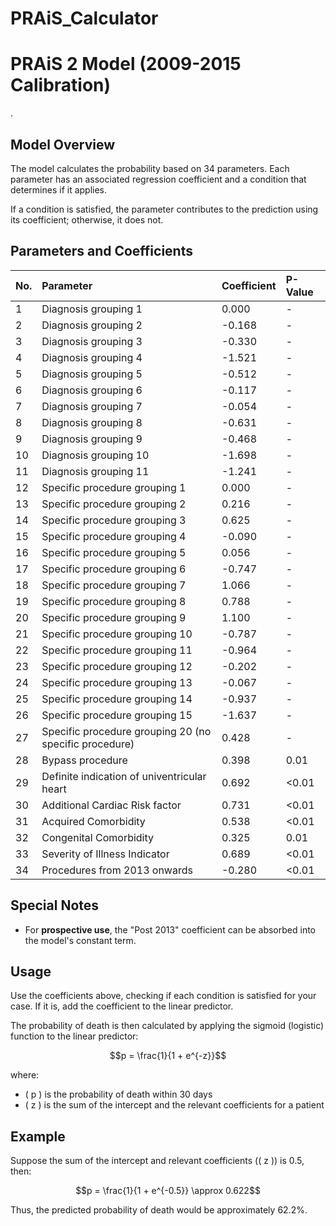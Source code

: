 # PRAiS_Calculator
# PRAiS 2 Model (2009-2015 Calibration)

.

## Model Overview

The model calculates the probability based on 34 parameters. Each parameter has an associated regression coefficient and a condition that determines if it applies.

If a condition is satisfied, the parameter contributes to the prediction using its coefficient; otherwise, it does not.

## Parameters and Coefficients

| No. | Parameter | Coefficient | P-Value |
|:--|:--|:--|:--|
| 1 | Diagnosis grouping 1 | 0.000 | - |
| 2 | Diagnosis grouping 2 | -0.168 | - |
| 3 | Diagnosis grouping 3 | -0.330 | - |
| 4 | Diagnosis grouping 4 | -1.521 | - |
| 5 | Diagnosis grouping 5 | -0.512 | - |
| 6 | Diagnosis grouping 6 | -0.117 | - |
| 7 | Diagnosis grouping 7 | -0.054 | - |
| 8 | Diagnosis grouping 8 | -0.631 | - |
| 9 | Diagnosis grouping 9 | -0.468 | - |
| 10 | Diagnosis grouping 10 | -1.698 | - |
| 11 | Diagnosis grouping 11 | -1.241 | - |
| 12 | Specific procedure grouping 1 | 0.000 | - |
| 13 | Specific procedure grouping 2 | 0.216 | - |
| 14 | Specific procedure grouping 3 | 0.625 | - |
| 15 | Specific procedure grouping 4 | -0.090 | - |
| 16 | Specific procedure grouping 5 | 0.056 | - |
| 17 | Specific procedure grouping 6 | -0.747 | - |
| 18 | Specific procedure grouping 7 | 1.066 | - |
| 19 | Specific procedure grouping 8 | 0.788 | - |
| 20 | Specific procedure grouping 9 | 1.100 | - |
| 21 | Specific procedure grouping 10 | -0.787 | - |
| 22 | Specific procedure grouping 11 | -0.964 | - |
| 23 | Specific procedure grouping 12 | -0.202 | - |
| 24 | Specific procedure grouping 13 | -0.067 | - |
| 25 | Specific procedure grouping 14 | -0.937 | - |
| 26 | Specific procedure grouping 15 | -1.637 | - |
| 27 | Specific procedure grouping 20 (no specific procedure) | 0.428 | - |
| 28 | Bypass procedure | 0.398 | 0.01 |
| 29 | Definite indication of univentricular heart | 0.692 | <0.01 |
| 30 | Additional Cardiac Risk factor | 0.731 | <0.01 |
| 31 | Acquired Comorbidity | 0.538 | <0.01 |
| 32 | Congenital Comorbidity | 0.325 | 0.01 |
| 33 | Severity of Illness Indicator | 0.689 | <0.01 |
| 34 | Procedures from 2013 onwards | -0.280 | <0.01 |

## Special Notes

- For **prospective use**, the "Post 2013" coefficient can be absorbed into the model's constant term.

## Usage

Use the coefficients above, checking if each condition is satisfied for your case. If it is, add the coefficient to the linear predictor.

The probability of death is then calculated by applying the sigmoid (logistic) function to the linear predictor:

```math
p = \frac{1}{1 + e^{-z}}
```

where:
- \( p \) is the probability of death within 30 days
- \( z \) is the sum of the intercept and the relevant coefficients for a patient

## Example

Suppose the sum of the intercept and relevant coefficients (\( z \)) is 0.5, then:

```math
p = \frac{1}{1 + e^{-0.5}} \approx 0.622
```

Thus, the predicted probability of death would be approximately 62.2%.
